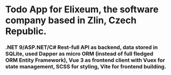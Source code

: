 # Todo App for Elixeum, the software company based in Zlin, Czech Republic.
###  .NET 9/ASP.NET/C# Rest-full API as backend, data stored in SQLite, used Dapper as micro ORM (instead of full fledged ORM Entity Framework), Vue 3 as frontend client with Vuex for state management, SCSS for styling, Vite for frontend building. 
